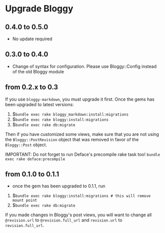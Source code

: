# Upgrade Bloggy
## 0.4.0 to 0.5.0
 - No update required


## 0.3.0 to 0.4.0
 - Change of syntax for configuration. Please use Bloggy::Config instead of the old Bloggy module


## from 0.2.x to 0.3
If you use `bloggy-markdown`, you must upgrade it first.
Once the gems has been upgraded to latest versions:

1. $`bundle exec rake bloggy_markdown:install:migrations`
2. $`bundle exec rake bloggy:install:migrations`
3. $`bundle exec rake db:migrate`

Then if you have customized some views, make sure that you are not using the `Bloggy::PostRevision` object that was removed in favor of the `Bloggy::Post` object.

IMPORTANT: Do not forget to run Deface's precompile rake task too! `bundle exec rake deface:precompile`

## from 0.1.0 to 0.1.1
 - once the gem has been upgraded to 0.1.1, run

1. $`bundle exec rake bloggy:install:migrations # this will remove mount point`
2. $`bundle exec rake db:migrate`

If you made changes in Bloggy's post views, you will want to change all `@revision.url` to `@revision.full_url` and `revision.url` to `revision.full_url`.
